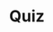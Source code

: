 ---
title: "Quiz"
passing_percentage: 70
questions:
    - id: "q1"
      text: "What is Infrastructure as Code (IaC)?"
      type: "single-answer"
      marks: 2
      options:
        - id: "a"
          text: "A process for manually managing and configuring physical hardware devices"
        - id: "b"
          text: "A practice of automating the provisioning and management of infrastructure through code instead of through manual processes"
          is_correct: true
        - id: "c"
          text: "A software development methodology focused on the automation of code deployment"
        - id: "d"
          text: "A security protocol for infrastructure management"

    - id: "q2"
      text: "Which of the following is NOT a fundamental feature of an IaC tool?"
      type: "single-answer"
      marks: 2
      options:
        - id: "a"
          text: "Idempotency"
        - id: "b"
          text: "Immutability"
        - id: "c"
          text: "Manual tracking"
          is_correct: true
        - id: "d"
          text: "Version control"


    - id: "q3"
      text: "What distinguishes Terraform from AWS CloudFormation?"
      type: "single-answer"
      marks: 2
      options:
        - id: "a"
          text: "Terraform can manage resources across multiple cloud providers, while CloudFormation is designed specifically for Amazon Web Services (AWS)"
          is_correct: true
        - id: "b"
          text: "Terraform is limited to managing infrastructure on Amazon Web Services (AWS), while CloudFormation can manage resources across multiple cloud providers"
        - id: "c"
          text: "Terraform uses an imperative programming model, whereas CloudFormation uses a declarative programming model"
        - id: "d"
          text: "Terraform is primarily a configuration management tool, while CloudFormation is an orchestration tool"
    
    - id: "q4"
      text: "What are the advantages of using OpenTofu in Infrastructure as Code (IaC) practices?"
      type: "single-answer"
      marks: 2
      options:
        - id: "a"
          text: "It primarily focuses on network infrastructure automation"
        - id: "b"
          text: "It offers a graphical user interface for infrastructure management"
        - id: "c"
          text: "It is exclusively designed for managing Kubernetes clusters"
        - id: "d"
          text: "It simplifies infrastructure management with user-friendly interfaces and robust integration capabilities"
          is_correct: true

layout: "test"
type: "test"
---
